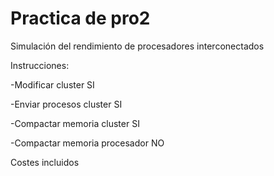 # Practica de pro2
Simulación del rendimiento de procesadores interconectados

Instrucciones:

-Modificar cluster SI

-Enviar procesos cluster SI

-Compactar memoria cluster SI

-Compactar memoria procesador NO

Costes incluidos
